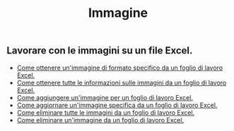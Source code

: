 ﻿---
title: Immagine
second_title: Aspose.Cells Cloud Documen
type: docs
url: /it/pictures/
aliases: [/working-with-pictures/]
keywords: Working with picture on an Excel worksheet
description: Come fare Aspose.Cells Le API REST cloud funzionano con l'immagine in un foglio di lavoro Excel. L'SDK supporta i tipi di linguaggi di sviluppo. Includono Android, C#, Go, Java, NodeJS, Perl, PHP, Python, Ruby e swift
weight: 100
---
## Lavorare con le immagini su un file Excel.

- [Come ottenere un'immagine di formato specifico da un foglio di lavoro Excel.](/cells/it/pictures/get/)
- [Come ottenere tutte le informazioni sulle immagini da un foglio di lavoro Excel.](/cells/it/pictures/get-all/)
- [Come aggiungere un'immagine per un foglio di lavoro Excel.](/cells/it/pictures/add/)
- [Come aggiornare un'immagine specifica da un foglio di lavoro Excel.](/cells/it/pictures/update/)
- [Come eliminare tutte le immagini da un foglio di lavoro Excel.](/cells/it/pictures/clear/)
- [Come eliminare un'immagine da un foglio di lavoro Excel.](/cells/it/pictures/delete/)
